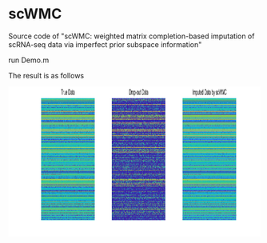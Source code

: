 # scWMC
Source code of "scWMC: weighted matrix completion-based imputation of scRNA-seq data via imperfect prior subspace information"

run Demo.m

The result is as follows

<img src="https://github.com/XuYuanchi/scWMC/blob/main/result_sWMC.png" height="300" width="1200">
